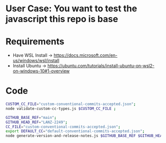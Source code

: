 # User Case: You want to test the javascript this repo is base

# Requirements

* Have WSL Install -> https://docs.microsoft.com/en-us/windows/wsl/install
* Install Ubuntu -> https://ubuntu.com/tutorials/install-ubuntu-on-wsl2-on-windows-10#1-overview

# Code 

```bash
CUSTOM_CC_FILE="custom-conventional-commits-accepted.json";
node validate-custom-cc-types.js $CUSTOM_CC_FILE ;
```

```bash
GITHUB_BASE_REF="main";
GITHUB_HEAD_REF="LANZ-2249";
CC_FILE="custom-conventional-commits-accepted.json";
export DEFAULT_CC="default-conventional-commits-accepted.json";
node generate-version-and-release-notes.js $GITHUB_BASE_REF $GITHUB_HEAD_REF $CC_FILE;
```